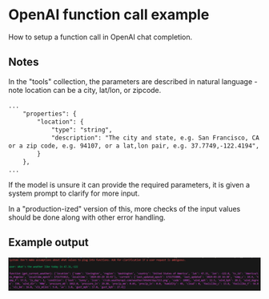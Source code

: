 # OpenAI function call example

How to setup a function call in OpenAI chat completion.

## Notes
In the "tools" collection, the parameters are described in natural language - note location can be a city, lat/lon, or zipcode.
```
...
    "properties": {
        "location": {
            "type": "string",
            "description": "The city and state, e.g. San Francisco, CA or a zip code, e.g. 94107, or a lat,lon pair, e.g. 37.7749,-122.4194",
        }
    },
...
```

If the model is unsure it can provide the required parameters, it is given a system prompt to clarify for more input.

In a "production-ized" version of this, more checks of the input values should be done along with other error handling.

## Example output
![output](https://raw.githubusercontent.com/oshea00/openai-func/main/WeatherCall.png)


